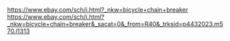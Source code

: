 https://www.ebay.com/sch/i.html?_nkw=bicycle+chain+breaker
https://www.ebay.com/sch/i.html?_nkw=bicycle+chain+breaker&_sacat=0&_from=R40&_trksid=p4432023.m570.l1313

